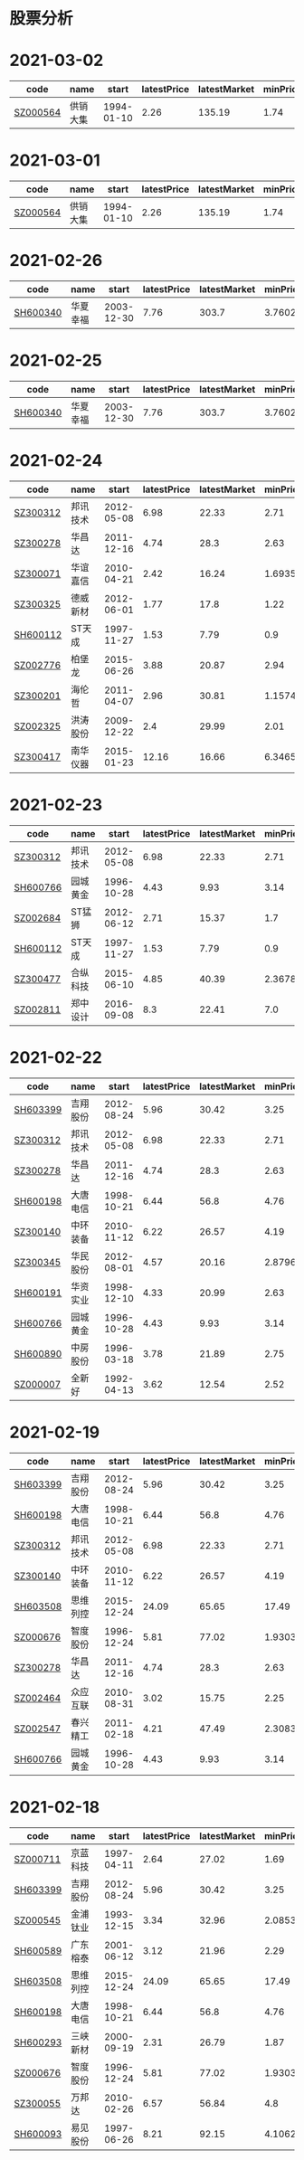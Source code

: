 # 股票分析

# 2021-03-02
| code | name | start | latestPrice | latestMarket | minPrice | maxPrice | upPercent | downPercent | downDays | upDays | last5Percent |
| ---- | ---- | ---- | ---- | ---- | ---- | ---- | ---- | ---- | ---- | ---- | ---- |
| [SZ000564](https://xueqiu.com/S/SZ000564) | 供销大集 | 1994-01-10 | 2.26 | 135.19 | 1.74 | 16.2223 | 21 | -89 | 1100 | 5 | -3 |

# 2021-03-01
| code | name | start | latestPrice | latestMarket | minPrice | maxPrice | upPercent | downPercent | downDays | upDays | last5Percent |
| ---- | ---- | ---- | ---- | ---- | ---- | ---- | ---- | ---- | ---- | ---- | ---- |
| [SZ000564](https://xueqiu.com/S/SZ000564) | 供销大集 | 1994-01-10 | 2.26 | 135.19 | 1.74 | 16.2223 | 15 | -89 | 1100 | 4 | 8 |

# 2021-02-26
| code | name | start | latestPrice | latestMarket | minPrice | maxPrice | upPercent | downPercent | downDays | upDays | last5Percent |
| ---- | ---- | ---- | ---- | ---- | ---- | ---- | ---- | ---- | ---- | ---- | ---- |
| [SH600340](https://xueqiu.com/S/SH600340) | 华夏幸福 | 2003-12-30 | 7.76 | 303.7 | 3.7602 | 31.19 | 20 | -77 | 730 | 2 | -8 |

# 2021-02-25
| code | name | start | latestPrice | latestMarket | minPrice | maxPrice | upPercent | downPercent | downDays | upDays | last5Percent |
| ---- | ---- | ---- | ---- | ---- | ---- | ---- | ---- | ---- | ---- | ---- | ---- |
| [SH600340](https://xueqiu.com/S/SH600340) | 华夏幸福 | 2003-12-30 | 7.76 | 303.7 | 3.7602 | 31.19 | 10 | -77 | 730 | 1 | -2 |

# 2021-02-24
| code | name | start | latestPrice | latestMarket | minPrice | maxPrice | upPercent | downPercent | downDays | upDays | last5Percent |
| ---- | ---- | ---- | ---- | ---- | ---- | ---- | ---- | ---- | ---- | ---- | ---- |
| [SZ300312](https://xueqiu.com/S/SZ300312) | 邦讯技术 | 2012-05-08 | 6.98 | 22.33 | 2.71 | 38.8683 | 101 | -93 | 1255 | 5 | -2 |
| [SZ300278](https://xueqiu.com/S/SZ300278) | 华昌达 | 2011-12-16 | 4.74 | 28.3 | 2.63 | 26.2758 | 67 | -90 | 1105 | 5 | -3 |
| [SZ300071](https://xueqiu.com/S/SZ300071) | 华谊嘉信 | 2010-04-21 | 2.42 | 16.24 | 1.6935 | 15.5659 | 38 | -88 | 1036 | 5 | -9 |
| [SZ300325](https://xueqiu.com/S/SZ300325) | 德威新材 | 2012-06-01 | 1.77 | 17.8 | 1.22 | 10.2742 | 35 | -88 | 1289 | 5 | -7 |
| [SH600112](https://xueqiu.com/S/SH600112) | ST天成 | 1997-11-27 | 1.53 | 7.79 | 0.9 | 34.906 | 29 | -97 | 1322 | 5 | 24 |
| [SZ002776](https://xueqiu.com/S/SZ002776) | 柏堡龙 | 2015-06-26 | 3.88 | 20.87 | 2.94 | 18.0703 | 22 | -84 | 1187 | 5 | 6 |
| [SZ300201](https://xueqiu.com/S/SZ300201) | 海伦哲 | 2011-04-07 | 2.96 | 30.81 | 1.1574 | 10.856 | 19 | -78 | 1192 | 5 | 0 |
| [SZ002325](https://xueqiu.com/S/SZ002325) | 洪涛股份 | 2009-12-22 | 2.4 | 29.99 | 2.01 | 20.295 | 17 | -90 | 1321 | 5 | 0 |
| [SZ300417](https://xueqiu.com/S/SZ300417) | 南华仪器 | 2015-01-23 | 12.16 | 16.66 | 6.3465 | 37.8161 | 16 | -71 | 327 | 5 | 3 |

# 2021-02-23
| code | name | start | latestPrice | latestMarket | minPrice | maxPrice | upPercent | downPercent | downDays | upDays | last5Percent |
| ---- | ---- | ---- | ---- | ---- | ---- | ---- | ---- | ---- | ---- | ---- | ---- |
| [SZ300312](https://xueqiu.com/S/SZ300312) | 邦讯技术 | 2012-05-08 | 6.98 | 22.33 | 2.71 | 38.8683 | 86 | -93 | 1255 | 4 | 4 |
| [SH600766](https://xueqiu.com/S/SH600766) | 园城黄金 | 1996-10-28 | 4.43 | 9.93 | 3.14 | 21.5 | 48 | -85 | 1152 | 5 | -2 |
| [SZ002684](https://xueqiu.com/S/SZ002684) | ST猛狮 | 2012-06-12 | 2.71 | 15.37 | 1.7 | 30.651 | 24 | -94 | 1159 | 5 | 11 |
| [SH600112](https://xueqiu.com/S/SH600112) | ST天成 | 1997-11-27 | 1.53 | 7.79 | 0.9 | 34.906 | 22 | -97 | 1322 | 4 | 25 |
| [SZ300477](https://xueqiu.com/S/SZ300477) | 合纵科技 | 2015-06-10 | 4.85 | 40.39 | 2.3678 | 14.9745 | 21 | -73 | 704 | 4 | -5 |
| [SZ002811](https://xueqiu.com/S/SZ002811) | 郑中设计 | 2016-09-08 | 8.3 | 22.41 | 7.0 | 35.4191 | 20 | -80 | 1037 | 5 | -4 |

# 2021-02-22
| code | name | start | latestPrice | latestMarket | minPrice | maxPrice | upPercent | downPercent | downDays | upDays | last5Percent |
| ---- | ---- | ---- | ---- | ---- | ---- | ---- | ---- | ---- | ---- | ---- | ---- |
| [SH603399](https://xueqiu.com/S/SH603399) | 吉翔股份 | 2012-08-24 | 5.96 | 30.42 | 3.25 | 23.8165 | 61 | -86 | 1193 | 5 | 0 |
| [SZ300312](https://xueqiu.com/S/SZ300312) | 邦讯技术 | 2012-05-08 | 6.98 | 22.33 | 2.71 | 38.8683 | 55 | -93 | 1255 | 3 | 36 |
| [SZ300278](https://xueqiu.com/S/SZ300278) | 华昌达 | 2011-12-16 | 4.74 | 28.3 | 2.63 | 26.2758 | 48 | -90 | 1105 | 3 | 18 |
| [SH600198](https://xueqiu.com/S/SH600198) | 大唐电信 | 1998-10-21 | 6.44 | 56.8 | 4.76 | 55.0 | 47 | -91 | 1372 | 5 | -6 |
| [SZ300140](https://xueqiu.com/S/SZ300140) | 中环装备 | 2010-11-12 | 6.22 | 26.57 | 4.19 | 60.9564 | 41 | -93 | 1229 | 5 | 10 |
| [SZ300345](https://xueqiu.com/S/SZ300345) | 华民股份 | 2012-08-01 | 4.57 | 20.16 | 2.8796 | 20.3943 | 35 | -85 | 1309 | 5 | 9 |
| [SH600191](https://xueqiu.com/S/SH600191) | 华资实业 | 1998-12-10 | 4.33 | 20.99 | 2.63 | 24.1697 | 35 | -89 | 1252 | 5 | 2 |
| [SH600766](https://xueqiu.com/S/SH600766) | 园城黄金 | 1996-10-28 | 4.43 | 9.93 | 3.14 | 21.5 | 34 | -85 | 1152 | 4 | 15 |
| [SH600890](https://xueqiu.com/S/SH600890) | 中房股份 | 1996-03-18 | 3.78 | 21.89 | 2.75 | 17.13 | 33 | -84 | 914 | 3 | 3 |
| [SZ000007](https://xueqiu.com/S/SZ000007) | 全新好 | 1992-04-13 | 3.62 | 12.54 | 2.52 | 19.4467 | 33 | -87 | 905 | 4 | 29 |

# 2021-02-19
| code | name | start | latestPrice | latestMarket | minPrice | maxPrice | upPercent | downPercent | downDays | upDays | last5Percent |
| ---- | ---- | ---- | ---- | ---- | ---- | ---- | ---- | ---- | ---- | ---- | ---- |
| [SH603399](https://xueqiu.com/S/SH603399) | 吉翔股份 | 2012-08-24 | 5.96 | 30.42 | 3.25 | 23.8165 | 46 | -86 | 1193 | 4 | 25 |
| [SH600198](https://xueqiu.com/S/SH600198) | 大唐电信 | 1998-10-21 | 6.44 | 56.8 | 4.76 | 55.0 | 35 | -91 | 1372 | 4 | 3 |
| [SZ300312](https://xueqiu.com/S/SZ300312) | 邦讯技术 | 2012-05-08 | 6.98 | 22.33 | 2.71 | 38.8683 | 29 | -93 | 1255 | 2 | 47 |
| [SZ300140](https://xueqiu.com/S/SZ300140) | 中环装备 | 2010-11-12 | 6.22 | 26.57 | 4.19 | 60.9564 | 28 | -93 | 1229 | 4 | 10 |
| [SH603508](https://xueqiu.com/S/SH603508) | 思维列控 | 2015-12-24 | 24.09 | 65.65 | 17.49 | 95.5574 | 25 | -82 | 1150 | 4 | 5 |
| [SZ000676](https://xueqiu.com/S/SZ000676) | 智度股份 | 1996-12-24 | 5.81 | 77.02 | 1.9303 | 32.5933 | 23 | -87 | 1194 | 4 | 3 |
| [SZ300278](https://xueqiu.com/S/SZ300278) | 华昌达 | 2011-12-16 | 4.74 | 28.3 | 2.63 | 26.2758 | 23 | -90 | 1105 | 2 | 44 |
| [SZ002464](https://xueqiu.com/S/SZ002464) | 众应互联 | 2010-08-31 | 3.02 | 15.75 | 2.25 | 25.2204 | 23 | -91 | 951 | 4 | 22 |
| [SZ002547](https://xueqiu.com/S/SZ002547) | 春兴精工 | 2011-02-18 | 4.21 | 47.49 | 2.3083 | 15.0 | 23 | -78 | 437 | 4 | 1 |
| [SH600766](https://xueqiu.com/S/SH600766) | 园城黄金 | 1996-10-28 | 4.43 | 9.93 | 3.14 | 21.5 | 22 | -85 | 1152 | 3 | 39 |

# 2021-02-18
| code | name | start | latestPrice | latestMarket | minPrice | maxPrice | upPercent | downPercent | downDays | upDays | last5Percent |
| ---- | ---- | ---- | ---- | ---- | ---- | ---- | ---- | ---- | ---- | ---- | ---- |
| [SZ000711](https://xueqiu.com/S/SZ000711) | 京蓝科技 | 1997-04-11 | 2.64 | 27.02 | 1.69 | 14.7167 | 62 | -89 | 766 | 5 | -4 |
| [SH603399](https://xueqiu.com/S/SH603399) | 吉翔股份 | 2012-08-24 | 5.96 | 30.42 | 3.25 | 23.8165 | 33 | -86 | 1193 | 3 | 41 |
| [SZ000545](https://xueqiu.com/S/SZ000545) | 金浦钛业 | 1993-12-15 | 3.34 | 32.96 | 2.0853 | 10.3489 | 28 | -78 | 1201 | 5 | -2 |
| [SH600589](https://xueqiu.com/S/SH600589) | 广东榕泰 | 2001-06-12 | 3.12 | 21.96 | 2.29 | 16.8437 | 26 | -86 | 1198 | 5 | 1 |
| [SH603508](https://xueqiu.com/S/SH603508) | 思维列控 | 2015-12-24 | 24.09 | 65.65 | 17.49 | 95.5574 | 23 | -82 | 1150 | 3 | 8 |
| [SH600198](https://xueqiu.com/S/SH600198) | 大唐电信 | 1998-10-21 | 6.44 | 56.8 | 4.76 | 55.0 | 22 | -91 | 1372 | 3 | 10 |
| [SH600293](https://xueqiu.com/S/SH600293) | 三峡新材 | 2000-09-19 | 2.31 | 26.79 | 1.87 | 13.3575 | 20 | -86 | 1307 | 3 | 0 |
| [SZ000676](https://xueqiu.com/S/SZ000676) | 智度股份 | 1996-12-24 | 5.81 | 77.02 | 1.9303 | 32.5933 | 18 | -87 | 1194 | 3 | 11 |
| [SZ300055](https://xueqiu.com/S/SZ300055) | 万邦达 | 2010-02-26 | 6.57 | 56.84 | 4.8 | 47.785 | 18 | -90 | 1409 | 4 | 2 |
| [SH600093](https://xueqiu.com/S/SH600093) | 易见股份 | 1997-06-26 | 8.21 | 92.15 | 4.1062 | 27.8936 | 18 | -76 | 1354 | 3 | 1 |

